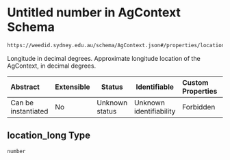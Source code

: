 # Untitled number in AgContext Schema

```txt
https://weedid.sydney.edu.au/schema/AgContext.json#/properties/location_long
```

Longitude in decimal degrees. Approximate longitude location of the AgContext, in decimal degrees.


| Abstract            | Extensible | Status         | Identifiable            | Custom Properties | Additional Properties | Access Restrictions | Defined In                                                                      |
| :------------------ | ---------- | -------------- | ----------------------- | :---------------- | --------------------- | ------------------- | ------------------------------------------------------------------------------- |
| Can be instantiated | No         | Unknown status | Unknown identifiability | Forbidden         | Allowed               | none                | [AgContext.schema.json\*](out/out/AgContext.schema.json "open original schema") |

## location_long Type

`number`

